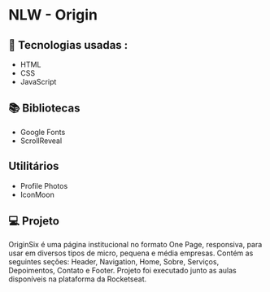 # NLW - Origin

## 🚀 Tecnologias usadas :
- HTML
- CSS
- JavaScript


## 📚 Bibliotecas
- Google Fonts
- ScrollReveal

## Utilitários
- Profile Photos
- IconMoon

## 💻 Projeto
OriginSix é uma página institucional no formato One Page, responsiva, para usar em diversos tipos de micro, pequena e média empresas. Contém as seguintes seções: Header, Navigation, Home, Sobre, Serviços, Depoimentos, Contato e Footer.
Projeto foi executado junto as aulas disponíveis na plataforma da Rocketseat.


